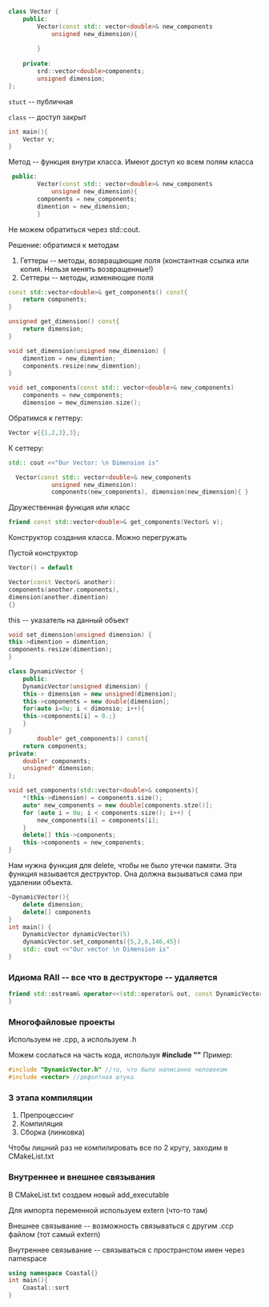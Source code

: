 ```c++
class Vector {
    public:
        Vector(const std:: vector<double>& new_components
            unsigned new_dimension){
            
        }
        
    private:
        srd::vector<double>components;
        unsigned dimension;
};
```
```stuct``` -- публичная 

```class``` -- доступ закрыт

```c++
int main(){
    Vector v;
}
```

Метод -- функция внутри класса. Имеют доступ ко всем полям класса

```c++
 public:
        Vector(const std:: vector<double>& new_components
            unsigned new_dimension){
        components = new_components;
        dimention = new_dimension;
        }
```
Не можем обратиться через std::cout.

Решение: обратимся к методам

1. Геттеры -- методы, возвращающие поля (константная ссылка или копия. Нельзя менять возвращенные!)
2. Сеттеры -- методы, изменяющие поля

```c++
const std::vector<double>& get_components() const{
    return components;
}
```

```c++
unsigned get_dimension() const{
    return dimension;
}
```

```c++
void set_dimension(unsigned new_dimension) {
    dimention = new_dimention;
    components.resize(new_dimention);
}
```

```c++
void set_components(const std:: vector<double>& new_components)
    components = new_components;
    dimension = mew_dimension.size();
```
Обратимся к геттеру:

```c++
Vector v{{1,2,3},3};
```
К сеттеру:
```c++
std:: cout <<"Our Vector: \n Dimension is"
```

```c++
  Vector(const std:: vector<double>& new_components
            unsigned new_dimension):
            components(new_components), dimension(new_dimension){ }
```
Дружественная функция или класс
```c++
friend const std::vector<double>& get_components(Vector& v);
```

Конструктор создания класса. Можно перегружать

Пустой конструктор
```c++
Vector() = default
```

```c++
Vector(const Vector& another):
components(another.components),
dimension(another.dimention)
{}
```

this -- указатель на данный объект

```c++
void set_dimension(unsigned dimension) {
this->dimention = dimention;
components.resize(dimention);
}
```

```c++
class DynamicVector {
    public:
    DynamicVector(unsigned dimension) {
    this-> dimension = new unsigned(dimension);
    this->components = new double[dimension];
    for(auto i=0u; i < dimonsio; i++){
    this->components[i] = 0.;}
    }
}
        double* get_components() const{
    return components;
private:
    double* components;
    unsigned* dimension;
};
```
```c++
void set_components(std::vector<double>& components){
    *(this->dimension) = components.size();
    auto* new_components = new double[components.stze()];
    for (auto i = 0u; i < components.size(); i++) {
        new_components[i] = components[i];
    }
    delete[] this->components;
    this->components = new_components;
}
```

Нам нужна функция для delete, чтобы не было утечки памяти. Эта функция называется деструктор. Она должна вызываться сама при удалении объекта.

```c++
~DynamicVector(){
    delete dimension;
    delete[] components
}
int main() {
    DynamicVector dynamicVector(5)
    dynamicVector.set_components({5,2,6,146,45})
    std:: cout <<"Our vector \n Dimension is"
}
```

### Идиома RAII -- все что в деструкторе -- удаляется 

```c++
friend std::ostream& operator<<(std::operator& out, const DynamicVector& v){
} 
```

### Многофайловые проекты 

Используем не .cpp, а используем .h

Можем сослаться на часть кода, используя __#include ""__ 
Пример:

```c++
#include "DynamicVector.h" //то, что было написанно человеком
#include <vector> //дефолтная штука
```

### 3 этапа компиляции

1. Препроцессинг
2. Компиляция
3. Сборка (линковка)

Чтобы лишний раз не компилировать все по 2 кругу, заходим в CMakeList.txt 

### Внутреннее и внешнее связывания

В CMakeList.txt создаем новый add_executable

Для импорта переменной используем extern (что-то там)

Внешнее связывание -- возможность связываться с другим .ccp файлом (тот самый extern)

Внутреннее связывание -- связываться с пространстом имен через namespace
```c++
using namespace Coastal{}
int main(){
    Coastal::sort
}
```